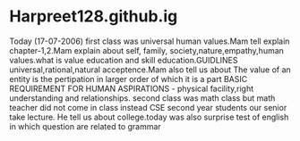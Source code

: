 # Harpreet128.github.ig
Today (17-07-2006) first class was universal human values.Mam tell explain chapter-1,2.Mam explain about self, family, society,nature,empathy,human values.what is value education and skill education.GUIDLINES universal,rational,natural acceptence.Mam also tell us about The value of an entity is the pertipation in larger order of which it is a part
BASIC REQUIREMENT FOR HUMAN ASPIRATIONS - physical facility,right understanding and relationships.
second class was math class but math teacher did not come in class instead CSE second year students our senior take lecture. He tell us about college.today was also surprise test of english in which question are related to grammar 
